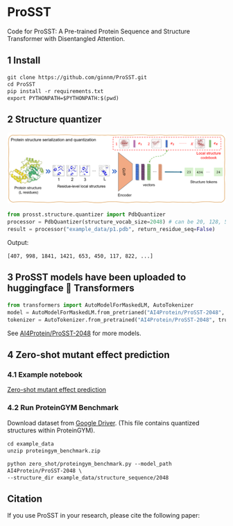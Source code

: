 # ProSST
Code for ProSST: A Pre-trained Protein Sequence and Structure Transformer with Disentangled Attention.

## 1 Install

```shell
git clone https://github.com/ginnm/ProSST.git
cd ProSST
pip install -r requirements.txt
export PYTHONPATH=$PYTHONPATH:$(pwd)
```

## 2 Structure quantizer

![Structure quantizer](images/structure_quantizer.png)

```python
from prosst.structure.quantizer import PdbQuantizer
processor = PdbQuantizer(structure_vocab_size=2048) # can be 20, 128, 512, 1024, 2048, 4096
result = processor("example_data/p1.pdb", return_residue_seq=False)
```

Output:
```
[407, 998, 1841, 1421, 653, 450, 117, 822, ...]
```


## 3 ProSST models have been uploaded to huggingface 🤗 Transformers
```python
from transformers import AutoModelForMaskedLM, AutoTokenizer
model = AutoModelForMaskedLM.from_pretrianed("AI4Protein/ProSST-2048", trust_remote_code=True)
tokenizer = AutoTokenizer.from_pretrained("AI4Protein/ProSST-2048", trust_remote_code=True)
```

See [AI4Protein/ProSST-2048](https://huggingface.co/AI4Protein?search_models=ProSST) for more models.

## 4 Zero-shot mutant effect prediction

### 4.1 Example notebook
[Zero-shot mutant effect prediction](zero_shot/score_mutant.ipynb)

### 4.2 Run ProteinGYM Benchmark
Download dataset from [Google Driver](https://drive.google.com/file/d/1lSckfPlx7FhzK1FX7EtmmXUOrdiMRerY/view?usp=sharing).
(This file contains quantized structures within ProteinGYM).

```shell
cd example_data
unzip proteingym_benchmark.zip
```

```shell
python zero_shot/proteingym_benchmark.py --model_path AI4Protein/ProSST-2048 \
--structure_dir example_data/structure_sequence/2048
```
<!-- 
## 5 Representation
```

```

## 6 Transfer-Learning
```

``` -->

## Citation

If you use ProSST in your research, please cite the following paper:

```

```